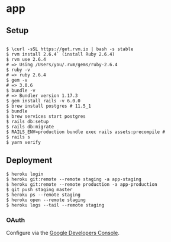 # app

## Setup

```

$ \curl -sSL https://get.rvm.io | bash -s stable
$ rvm install 2.6.4` (install Ruby 2.6.4)
$ rvm use 2.6.4
# => Using /Users/you/.rvm/gems/ruby-2.6.4
$ ruby -v
# => ruby 2.6.4
$ gem -v
# => 3.0.6
$ bundle -v
# => Bundler version 1.17.3
$ gem install rails -v 6.0.0
$ brew install postgres # 11.5_1
$ bundle
$ brew services start postgres
$ rails db:setup
$ rails db:migrate
$ RAILS_ENV=production bundle exec rails assets:precompile # 
$ rails s
$ yarn verify
```

## Deployment

```
$ heroku login
$ heroku git:remote --remote staging -a app-staging
$ heroku git:remote --remote production -a app-production
$ git push staging master
$ heroku ps --remote staging
$ heroku open --remote staging
$ heroku logs --tail --remote staging
```

### OAuth

Configure via the [Google Developers Console](https://console.developers.google.com/).

